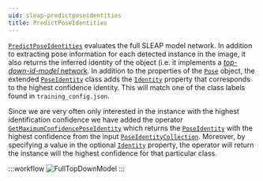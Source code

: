 ```yaml
---
uid: sleap-predictposeidentities
title: PredictPoseIdentities
---
```


[`PredictPoseIdentities`](xref:Bonsai.Sleap.PredictPoseIdentities) evaluates the full SLEAP model network. In addition to extracting pose information for each detected instance in the image, it also returns the inferred identity of the object (i.e. it implements a [*top-down-id-model* network](https://sleap.ai/develop/api/sleap.nn.config.model.html#sleap.nn.config.model.MultiClassTopDownConfig).
In addition to the properties of the [`Pose`](xref:Bonsai.Sleap.Pose) object, the extended [`PoseIdentity`](xref:Bonsai.Sleap.PoseIdentity) class adds the [`Identity`](xref:Bonsai.Sleap.PoseIdentity.Identity) property that corresponds to the highest confidence identity. This will match one of the class labels found in `training_config.json`.

Since we are very often only interested in the instance with the highest identification confidence we have added the operator [`GetMaximumConfidencePoseIdentity`](xref:Bonsai.Sleap.GetMaximumConfidencePoseIdentity) which returns the [`PoseIdentity`](xref:Bonsai.Sleap.PoseIdentity) with the highest confidence from the input [`PoseIdentityCollection`](xref:Bonsai.Sleap.PoseIdentityCollection). Moreover, by specifying a value in the optional [`Identity`](xref:Bonsai.Sleap.GetMaximumConfidencePoseIdentity.Identity) property, the operator will return the instance will the highest confidence for that particular class.

:::workflow
![FullTopDownModel](~/workflows/FullTopDownModel.bonsai)
:::
